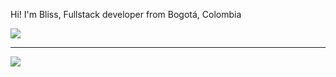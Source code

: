 <p>Hi! I'm Bliss, Fullstack developer from Bogotá, Colombia</p>

![](https://dcbadge.limes.pink/api/shield/bliss1799)

<hr>
<img src="./assets/giphy.gif"/>
